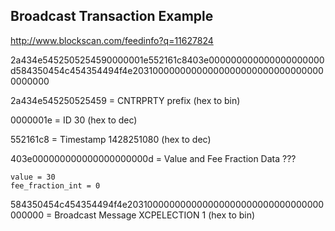 Broadcast Transaction Example
-----------------------------

http://www.blockscan.com/feedinfo?q=11627824

2a434e5452505254590000001e552161c8403e000000000000000000000d584350454c454354494f4e203100000000000000000000000000000000000000 



2a434e545250525459 = CNTRPRTY prefix (hex to bin)

0000001e = ID 30 (hex to dec)

552161c8 = Timestamp 1428251080 (hex to dec)

403e000000000000000000000d = Value and Fee Fraction Data ???

    value = 30 
    fee_fraction_int = 0

584350454c454354494f4e203100000000000000000000000000000000000000 = Broadcast Message XCPELECTION 1 (hex to bin)



